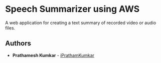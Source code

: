 # Speech Summarizer using AWS

A web application for creating a text summary of recorded video or audio files.

## Authors

* **Prathamesh Kumkar** - [iPrathamKumkar](https://github.com/iPrathamKumkar)
